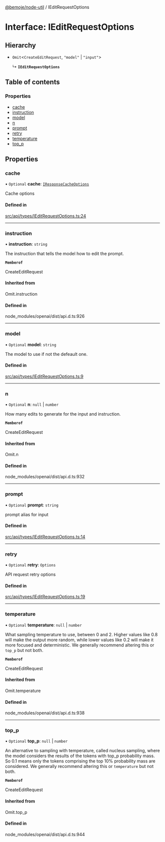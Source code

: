 [@bemoje/node-util](/docs/index.md) / IEditRequestOptions

# Interface: IEditRequestOptions

## Hierarchy

- `Omit`<`CreateEditRequest`, ``"model"`` \| ``"input"``\>

  ↳ **`IEditRequestOptions`**

## Table of contents

### Properties

- [cache](/docs/interfaces/IEditRequestOptions.md#cache)
- [instruction](/docs/interfaces/IEditRequestOptions.md#instruction)
- [model](/docs/interfaces/IEditRequestOptions.md#model)
- [n](/docs/interfaces/IEditRequestOptions.md#n)
- [prompt](/docs/interfaces/IEditRequestOptions.md#prompt)
- [retry](/docs/interfaces/IEditRequestOptions.md#retry)
- [temperature](/docs/interfaces/IEditRequestOptions.md#temperature)
- [top\_p](/docs/interfaces/IEditRequestOptions.md#top_p)

## Properties

### cache

• `Optional` **cache**: [`IResponseCacheOptions`](/docs/interfaces/IResponseCacheOptions.md)

Cache options

#### Defined in

[src/api/types/IEditRequestOptions.ts:24](https://github.com/bemoje/bemoje-node-util/blob/b4dce81/src/api/types/IEditRequestOptions.ts#L24)

___

### instruction

• **instruction**: `string`

The instruction that tells the model how to edit the prompt.

**`Memberof`**

CreateEditRequest

#### Inherited from

Omit.instruction

#### Defined in

node_modules/openai/dist/api.d.ts:926

___

### model

• `Optional` **model**: `string`

The model to use if not the defeault one.

#### Defined in

[src/api/types/IEditRequestOptions.ts:9](https://github.com/bemoje/bemoje-node-util/blob/b4dce81/src/api/types/IEditRequestOptions.ts#L9)

___

### n

• `Optional` **n**: ``null`` \| `number`

How many edits to generate for the input and instruction.

**`Memberof`**

CreateEditRequest

#### Inherited from

Omit.n

#### Defined in

node_modules/openai/dist/api.d.ts:932

___

### prompt

• `Optional` **prompt**: `string`

prompt alias for input

#### Defined in

[src/api/types/IEditRequestOptions.ts:14](https://github.com/bemoje/bemoje-node-util/blob/b4dce81/src/api/types/IEditRequestOptions.ts#L14)

___

### retry

• `Optional` **retry**: `Options`

API request retry options

#### Defined in

[src/api/types/IEditRequestOptions.ts:19](https://github.com/bemoje/bemoje-node-util/blob/b4dce81/src/api/types/IEditRequestOptions.ts#L19)

___

### temperature

• `Optional` **temperature**: ``null`` \| `number`

What sampling temperature to use, between 0 and 2. Higher values like 0.8 will make the output more random, while lower values like 0.2 will make it more focused and deterministic.  We generally recommend altering this or `top_p` but not both.

**`Memberof`**

CreateEditRequest

#### Inherited from

Omit.temperature

#### Defined in

node_modules/openai/dist/api.d.ts:938

___

### top\_p

• `Optional` **top\_p**: ``null`` \| `number`

An alternative to sampling with temperature, called nucleus sampling, where the model considers the results of the tokens with top_p probability mass. So 0.1 means only the tokens comprising the top 10% probability mass are considered.  We generally recommend altering this or `temperature` but not both.

**`Memberof`**

CreateEditRequest

#### Inherited from

Omit.top\_p

#### Defined in

node_modules/openai/dist/api.d.ts:944
